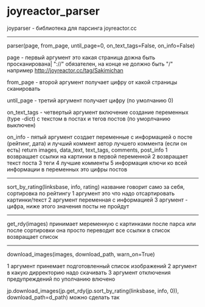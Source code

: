 # joyreactor_parser


joyparser - библиотека для парсинга joyreactor.cc

-  -  -  -  -  -  -  -  -  -  -  -  -  -  -  -  -  -  -  -  -  -  -  -  -  -  -  -  -  -  -  -  -  -  -  -  -  -  -
parser(page, from_page, until_page=0, on_text_tags=False, on_info=False)

page - первый аргумент это какая страница дожна быть просканирована| "://" обязателен, на конце не должно быть "/"
например http://joyreactor.cc/tag/Sakimichan

from_page - второй аргумент получает цифру от какой страницы сканировать


until_page - третий аргумент получает цифру (по умолчанию 0)



on_text_tags - четвертый аргумент включение создание переменных (type -dict) с текстом в постах и тегов постов
(по уморлчанию выключен)

on_info - пятый аргумент создает переменные с информацией о посте (рейтинг, дата)
и лучший коммент автор лучшего коммента (если он есть)
return images, data_text, text_tags, comments, post_info
1 возвращает ссылки на картинки в первой переменной
2 возвращает текст поста
3 теги
4 лучшие комменты
5 информация
ключи ко всей информации в переменных это цифры постов
-  -  -  -  -  -  -  -  -  -  -  -  -  -  -  -  -  -  -  -  -  -  -  -  -  -  -  -  -  -  -  -  -  -  -  -  -  -  -

sort_by_rating(linksbase, info, rating)
название говорит само за себя, сортировка по рейтингу
1 аргумент это что надо отсартировать картинки/текст
2 аргумент переменная с информацией
3 аргумент - цифра, ниже этого значения посты не пройдут

-  -  -  -  -  -  -  -  -  -  -  -  -  -  -  -  -  -  -  -  -  -  -  -  -  -  -  -  -  -  -  -  -  -  -  -  -  -  -

get_rdy(images)
принимает меременную с картинками после парса или после сортировки
она просто переводит все ссылки в список
возвращает список

-  -  -  -  -  -  -  -  -  -  -  -  -  -  -  -  -  -  -  -  -  -  -  -  -  -  -  -  -  -  -  -  -  -  -  -  -  -  -

download_images(images, download_path, warn_on=True)

1 аргумент принемает подготовленный список изображений
2 аргумент в какую дирректорию надо скачивать
3 аргумент отключения предупреждений по уполчанию влючено


jp.download_images(jp.get_rdy(jp.sort_by_rating(linksbase, info, 0)), download_path=d_path) можно сделать так

